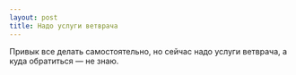 ```yaml
---
layout: post 
title: Надо услуги ветврача 
--- 
```

Привык все делать самостоятельно, но сейчас надо услуги ветврача, а куда обратиться — не знаю.